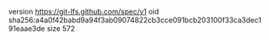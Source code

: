 version https://git-lfs.github.com/spec/v1
oid sha256:a4a0f42babd9a94f3ab09074822cb3cce091bcb203100f33ca3dec191eaae3de
size 572
